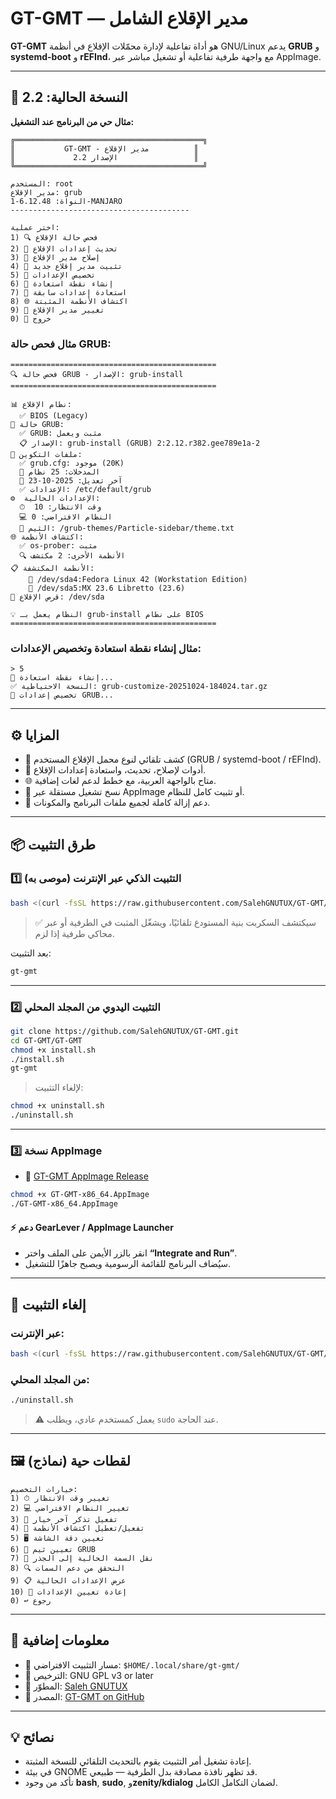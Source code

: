 # GT-GMT — مدير الإقلاع الشامل

**GT-GMT** هو أداة تفاعلية لإدارة محمّلات الإقلاع في أنظمة GNU/Linux
يدعم **GRUB** و **systemd-boot** و **rEFInd**، مع واجهة طرفية تفاعلية أو تشغيل مباشر عبر AppImage.

---

## 🧩 النسخة الحالية: 2.2

**مثال حي من البرنامج عند التشغيل:**

```
╔══════════════════════════════════════════╗
║           GT-GMT - مدير الإقلاع          ║
║             الإصدار 2.2                 ║
╚══════════════════════════════════════════╝

المستخدم: root
مدير الإقلاع: grub
النواة: 6.12.48-1-MANJARO
----------------------------------------

اختر عملية:
1) 🔍 فحص حالة الإقلاع
2) 🔄 تحديث إعدادات الإقلاع
3) 🔧 إصلاح مدير الإقلاع
4) 💽 تثبيت مدير إقلاع جديد
5) 🎨 تخصيص الإعدادات
6) 💾 إنشاء نقطة استعادة
7) 📂 استعادة إعدادات سابقة
8) 🌐 اكتشاف الأنظمة المثبتة
9) 🔄 تغيير مدير الإقلاع
0) 🚪 خروج
```

### مثال فحص حالة GRUB:

```
==============================================
🔍 فحص حالة GRUB - الإصدار: grub-install
==============================================

📊 نظام الإقلاع:
  ✅ BIOS (Legacy)
🔧 حالة GRUB:
  ✅ GRUB: مثبت ويعمل
  📋 الإصدار: grub-install (GRUB) 2:2.12.r382.gee789e1a-2
📄 ملفات التكوين:
  ✅ grub.cfg: موجود (20K)
  💾 المدخلات: 25 نظام
  📅 آخر تعديل: 2025-10-23
  ✅ الإعدادات: /etc/default/grub
⚙  الإعدادات الحالية:
  ⏱  وقت الانتظار: 10
  💻 النظام الافتراضي: 0
  🎨 الثيم: /grub-themes/Particle-sidebar/theme.txt
🌐 اكتشاف الأنظمة:
  ✅ os-prober: مثبت
  🔍 الأنظمة الأخرى: 2 مكتشف
📋 الأنظمة المكتشفة:
    📌 /dev/sda4:Fedora Linux 42 (Workstation Edition)
    📌 /dev/sda5:MX 23.6 Libretto (23.6)
💾 قرص الإقلاع: /dev/sda

💡 النظام يعمل بـ grub-install على نظام BIOS
==============================================
```

### مثال إنشاء نقطة استعادة وتخصيص الإعدادات:

```
> 5
💾 إنشاء نقطة استعادة...
✅ النسخة الاحتياطية: grub-customize-20251024-184024.tar.gz
🎨 تخصيص إعدادات GRUB...
```

---

## ⚙️ المزايا

* 🧠 كشف تلقائي لنوع محمل الإقلاع المستخدم (GRUB / systemd-boot / rEFInd).
* 🔧 أدوات لإصلاح، تحديث، واستعادة إعدادات الإقلاع.
* 🌐 متاح بالواجهة العربية، مع خطط لدعم لغات إضافية.
* 🧰 نسخ تشغيل مستقلة عبر AppImage أو تثبيت كامل للنظام.
* 🧹 دعم إزالة كاملة لجميع ملفات البرنامج والمكونات.

---

## 📦 طرق التثبيت

### 1️⃣ التثبيت الذكي عبر الإنترنت (موصى به)

```bash
bash <(curl -fsSL https://raw.githubusercontent.com/SalehGNUTUX/GT-GMT/main/install_online.sh)
```

> ✅ سيكتشف السكربت بنية المستودع تلقائيًا، ويشغّل المثبت في الطرفية أو عبر محاكي طرفية إذا لزم.

بعد التثبيت:

```bash
gt-gmt
```

---

### 2️⃣ التثبيت اليدوي من المجلد المحلي

```bash
git clone https://github.com/SalehGNUTUX/GT-GMT.git
cd GT-GMT/GT-GMT
chmod +x install.sh
./install.sh
gt-gmt
```

> لإلغاء التثبيت:

```bash
chmod +x uninstall.sh
./uninstall.sh
```

---

### 3️⃣ نسخة AppImage

* 🔗 [GT-GMT AppImage Release](https://github.com/SalehGNUTUX/GT-GMT/releases/tag/GT-GMT_Boot_Manager)

```bash
chmod +x GT-GMT-x86_64.AppImage
./GT-GMT-x86_64.AppImage
```

#### ⚡ دعم GearLever / AppImage Launcher

* انقر بالزر الأيمن على الملف واختر **“Integrate and Run”**.
* سيُضاف البرنامج للقائمة الرسومية ويصبح جاهزًا للتشغيل.

---

## 🧹 إلغاء التثبيت

### عبر الإنترنت:

```bash
bash <(curl -fsSL https://raw.githubusercontent.com/SalehGNUTUX/GT-GMT/main/uninstall_online.sh)
```

### من المجلد المحلي:

```bash
./uninstall.sh
```

> ⚠️ يعمل كمستخدم عادي، ويطلب `sudo` عند الحاجة.

---

## 🖼️ لقطات حية (نماذج)

```
خيارات التخصيص:
1) ⏱ تغيير وقت الانتظار
2) 💻 تغيير النظام الافتراضي
3) 💾 تفعيل تذكر آخر خيار
4) 🔎 تفعيل/تعطيل اكتشاف الأنظمة
5) 🖥 تعيين دقة الشاشة
6) 🎨 تعيين ثيم GRUB
7) 🔧 نقل السمة الحالية إلى الجذر
8) 🔍 التحقق من دعم السمات
9) 📋 عرض الإعدادات الحالية
10) 🔄 إعادة تعيين الإعدادات
0) ↩ رجوع
```

---

## 🧾 معلومات إضافية

* 📂 مسار التثبيت الافتراضي: `$HOME/.local/share/gt-gmt/`
* 🧱 الترخيص: GNU GPL v3 or later
* 👤 المطوّر: [Saleh GNUTUX](https://github.com/SalehGNUTUX)
* 💬 المصدر: [GT-GMT on GitHub](https://github.com/SalehGNUTUX/GT-GMT)

---

## 💡 نصائح

* إعادة تشغيل أمر التثبيت يقوم بالتحديث التلقائي للنسخة المثبتة.
* في بيئة GNOME قد تظهر نافذة مصادقة بدل الطرفية — طبيعي.
* تأكد من وجود **bash**, **sudo**, و**zenity/kdialog** لضمان التكامل الكامل.


